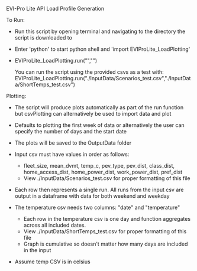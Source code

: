 
EVI-Pro Lite API Load Profile Generation

To Run:
- Run this script by opening terminal and navigating to the directory the script is downloaded to
- Enter 'python' to start python shell and 'import EVIProLite_LoadPlotting'
- EVIProLite_LoadPlotting.run("<file path to scenario csv with parameters as described above>","<file path to optional temperature csv>")

	You can run the script using the provided csvs as a test with:
	EVIProLite_LoadPlotting.run("./InputData/Scenarios_test.csv","./InputData/ShortTemps_test.csv")

Plotting:
- The script will produce plots automatically as part of the run function but csvPlotting can alternatively be used to import data and plot
- Defaults to plotting the first week of data or alternatively the user can specify the number of days and the start date
- The plots will be saved to the OutputData folder

- Input csv must have values in order as follows: 
	- fleet_size, mean_dvmt, temp_c, pev_type, pev_dist, class_dist, home_access_dist, home_power_dist, work_power_dist, pref_dist 
	- View ./InputData/Scenarios_test.csv for proper formatting of this file
- Each row then represents a single run. All runs from the input csv are output in a dataframe with data for both weekend and weekday


- The temperature csv needs two columns: "date" and "temperature"
    - Each row in the temperature csv is one day and function aggregates across all included dates. 
    - View ./InputData/ShortTemps_test.csv for proper formatting of this file
    - Graph is cumulative so doesn't matter how many days are included in the input
- Assume temp CSV is in celsius

